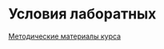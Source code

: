 # Условия лаборатных

[Методические материалы курса](https://ronimizy.notion.site/Labs-ebf31349fa0a4c0d9328b198cfebed4e) 

